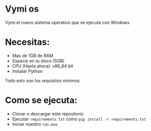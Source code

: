 # Vymi os

Vymi el nuevo sistema operativo que se ejecuta con Windows

# Necesitas:

 - Mas de 1GB de RAM 
 - Espacio en tu disco (5GB)
 - CPU (Hasta ahora): x86_64 bit
 - Instalar Python

Todo esto son los requisitos minimos.

# Como se ejecuta:

 - Clonar o descargar este repositorio
 - Ejecutar ```requirements.txt``` como ```pip install -r requirements.txt```
 - Iniciar nuestro ```run.exe```
